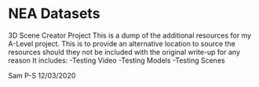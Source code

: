 # NEA Datasets
 
 3D Scene Creator Project
 This is a dump of the additional resources for my A-Level project.
 This is to provide an alternative location to source the resources should they not be included with the original write-up for any reason
 It includes:
	-Testing Video
	-Testing Models
	-Testing Scenes

Sam P-S
12/03/2020